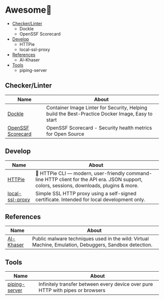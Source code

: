 # Awesome💮

- [Checker/Linter](#checkerlinter)
  - Dockle
  - OpenSSF Scorecard
- [Develop](#develop)
  - HTTPie
  - local-ssl-proxy
- [References](#references)
  - Al-Khaser
- [Tools](#tools)
  - piping-server

## Checker/Linter
| Name | About |
|------|-------|
| [Dockle](https://github.com/goodwithtech/dockle) | Container Image Linter for Security, Helping build the Best-Practice Docker Image, Easy to start |
| [OpenSSF Scorecard](https://github.com/ossf/scorecard) | OpenSSF Scorecard - Security health metrics for Open Source |

## Develop
| Name | About |
|------|-------|
| [HTTPie](https://github.com/httpie/cli) | 🥧 HTTPie CLI — modern, user-friendly command-line HTTP client for the API era. JSON support, colors, sessions, downloads, plugins & more. |
| [local-ssl-proxy](https://github.com/cameronhunter/local-ssl-proxy) | Simple SSL HTTP proxy using a self-signed certificate. Intended for local development only. |

## References
| Name | About |
|------|-------|
| [Al-Khaser](https://github.com/ayoubfaouzi/al-khaser) | Public malware techniques used in the wild: Virtual Machine, Emulation, Debuggers, Sandbox detection. |


## Tools
| Name | About |
|------|-------|
| [piping-server](https://github.com/nwtgck/piping-server-rust) | Infinitely transfer between every device over pure HTTP with pipes or browsers |
